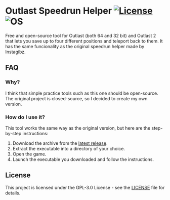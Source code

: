 # Outlast Speedrun Helper [![License](https://img.shields.io/badge/License-GPL3.0-green.svg)](https://github.com/lanylow/outlast-speedrun-helper/blob/main/LICENSE) ![OS](https://img.shields.io/badge/OS-Windows-yellow.svg)

Free and open-source tool for Outlast (both 64 and 32 bit) and Outlast 2 that lets you save up to four different positions and teleport back to them. It has the same funcionality as the original speedrun helper made by Instagibz.

## FAQ

### Why?
I think that simple practice tools such as this one should be open-source. The original project is closed-source, so I decided to create my own version.

### How do I use it?
This tool works the same way as the original version, but here are the step-by-step instructions:
1. Download the archive from the [latest release](https://github.com/lanylow/outlast-speedrun-helper/releases).
2. Extract the executable into a directory of your choice.
3. Open the game.
4. Launch the executable you downloaded and follow the instructions.

## License

This project is licensed under the GPL-3.0 License - see the [LICENSE](https://github.com/lanylow/outlast-speedrun-helper/blob/main/LICENSE) file for details.
